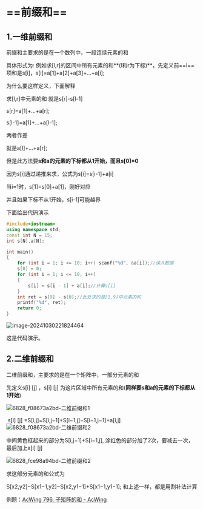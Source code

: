 # ==**前缀和**==

## 1.一维前缀和

前缀和主要求的是在一个数列中，一段连续元素的和

具体形式为:  例如求[l,r]的区间中所有元素的和**(l和r为下标)**，先定义前==i==项和是s[i]，s[i]=a[1]+a[2]+a[3]+...+a[i];

为什么要这样定义，下面解释

 求[l,r]中元素的和 就是s[r]-s[l-1]

 s[r]=a[1]+...+a[r];

s[l-1]=a[1]+...+a[l-1];

两者作差

就是a[l]+...+a[r];

但是此方法要**s和a的元素的下标都从1开始，而且s[0]=0**

因为s[i]通过递推来求，公式为s[i]=s[i-1]+a[i]

当i=1时，s[1]=s[0]+a[1]，刚好对应

并且如果下标不从1开始，s[i-1]可能越界

下面给出代码演示

```c++
#include<iostream>
using namespace std;
const int N = 15;
int s[N],a[N];

int main()
{
	for (int i = 1; i <= 10; i++) scanf("%d", &a[i]);//读入数据
	s[0] = 0;
	for (int i = 1; i <= 10; i++)
	{
		s[i] = s[i - 1] + a[i];//计算s[i]
	}
	int ret = s[9] - s[0];//此处求的是[1,9]中元素的和
	printf("%d", ret);
	return 0;
}
```

![image-20241030221824464](https://xiaoyao1112.oss-cn-nanjing.aliyuncs.com/image/image-20241030221824464.png)

这是代码演示。

## 2.二维前缀和

二维前缀和，主要求的是在一个矩阵中，一部分元素的和

先定义s[i] [j] ，s[i] [j] 为这片区域中所有元素的和(**同样要s和a的元素的下标都从1开始**)

![6828_f08673a2bd-二维前缀和1](https://xiaoyao1112.oss-cn-nanjing.aliyuncs.com/image/6828_f08673a2bd-%E4%BA%8C%E7%BB%B4%E5%89%8D%E7%BC%80%E5%92%8C1.png)

​				s[i] [j] =S[i,j]=S[i,j−1]+S[i−1,j]−S[i−1,j−1]+a[i,j]
​																			![6828_f08673a2bd-二维前缀和2](C:\Users\admin\Pictures\6828_f08673a2bd-二维前缀和2.png)

中间黄色框起来的部分为S[i,j−1]+S[i−1,j], 涂红色的部分加了2次，要减去一次，最后加上a[i] [j]

![6828_fce98a94bd-二维前缀和2](C:\Users\admin\Pictures\6828_fce98a94bd-二维前缀和2.png)

求这部分元素的和公式为

S[x2,y2]−S[x1−1,y2]−S[x2,y1−1]+S[x1−1,y1−1];
和上述一样，都是用割补法计算

例题：[AcWing 796. 子矩阵的和 - AcWing](https://www.acwing.com/file_system/file/content/whole/index/content/12606839/)